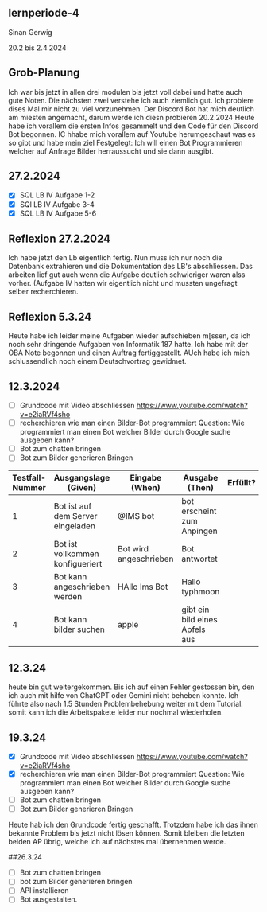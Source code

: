 ## lernperiode-4
Sinan Gerwig

20.2 bis 2.4.2024

## Grob-Planung
Ich war bis jetzt in allen drei modulen bis jetzt voll dabei und hatte auch gute Noten. Die nächsten zwei verstehe ich auch ziemlich gut.
Ich probiere dises Mal mir nicht zu viel vorzunehmen.
Der Discord Bot hat mich deutlich am miesten angemacht, darum werde ich diesn probieren
20.2.2024
Heute habe ich vorallem die ersten Infos gesammelt und den Code für den Discord Bot begonnen. IC hhabe mich vorallem auf Youtube herumgeschaut was es so gibt und habe mein ziel Festgelegt: Ich will einen Bot Programmieren welcher auf Anfrage Bilder herraussucht und sie dann ausgibt.

## 27.2.2024
- [x] SQL LB IV Aufgabe 1-2
- [x] SQl LB IV Aufgabe 3-4
- [x] SQL LB IV Aufgabe 5-6
## Reflexion 27.2.2024
Ich habe jetzt den Lb eigentlich fertig. Nun muss ich nur noch die Datenbank extrahieren und die Dokumentation des LB's abschliessen. Das arbeiten lief gut auch wenn die Aufgabe deutlich schwieriger waren alss vorher. (Aufgabe IV hatten wir eigentlich nicht und mussten ungefragt selber recherchieren.
## Reflexion 5.3.24
Heute habe ich leider meine Aufgaben wieder aufschieben m[ssen, da ich noch sehr dringende Aufgaben von Informatik 187 hatte. Ich habe mit der OBA Note begonnen und einen Auftrag fertiggestellt. AUch habe ich mich schlussendlich noch einem Deutschvortrag gewidmet. 
## 12.3.2024
- [ ] Grundcode mit Video abschliessen https://www.youtube.com/watch?v=e2iaRVf4sho
- [ ] recherchieren wie man einen Bilder-Bot programmiert Question: Wie programmiert man einen Bot welcher Bilder durch Google suche ausgeben kann?
- [ ] Bot zum chatten bringen
- [ ] Bot zum Bilder generieren Bringen

| Testfall-Nummer | Ausgangslage (Given) | Eingabe (When) | Ausgabe (Then) | Erfüllt? |
| -------------- | -------------------- | -------------- | -------------- | -------- |
| 1              |     Bot ist auf dem Server eingeladen   |   @IMS bot   |  bot erscheint zum Anpingen	   |        |
| 2 |    Bot ist vollkommen konfigueriert   |   Bot wird angeschrieben |    Bot antwortet |          |
|  3 |      Bot kann angeschrieben werden |   HAllo Ims Bot             |     Hallo typhmoon  |          |
| 4  | Bot kann bilder suchen | apple      | gibt ein bild eines Apfels aus |  |

## 12.3.24
heute bin gut weitergekommen. Bis ich auf einen Fehler gestossen bin, den ich auch mit hilfe von ChatGPT oder Gemini nicht beheben konnte. Ich führte also nach 1.5 Stunden Problembehebung weiter mit dem Tutorial.
somit kann ich die Arbeitspakete leider nur nochmal wiederholen.
## 19.3.24
- [x] Grundcode mit Video abschliessen https://www.youtube.com/watch?v=e2iaRVf4sho
- [x] recherchieren wie man einen Bilder-Bot programmiert Question: Wie programmiert man einen Bot welcher Bilder durch Google suche ausgeben kann?
- [ ] Bot zum chatten bringen
- [ ] Bot zum Bilder generieren Bringen

Heute hab ich den Grundcode fertig geschafft. Trotzdem habe ich das ihnen bekannte Problem bis jetzt nicht lösen können. Somit bleiben die letzten beiden AP übrig, welche ich auf nächstes mal übernehmen werde.

##26.3.24
- [ ] Bot zum chatten bringen
- [ ] bot zum Bilder generieren bringen
- [ ] API installieren
- [ ] Bot ausgestalten.
